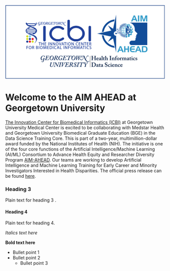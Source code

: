 
<img src="icbi-aimahead-hids.png" alt="Powered by" width="600"/>

# Welcome to the AIM AHEAD at Georgetown University 

[The Innovation Center for Biomedical Informatics (ICBI)](https://icbi.georgetown.edu) at Georgetown University Medical Center is excited to be collaborating with Medstar Health and Georgetown University Biomedical Graduate Education (BGE) in the Data Science Training Core. This is part of a two-year, multimillion-dollar award funded by the National Institutes of Health (NIH). The initiative is one of the four core functions of the Artificial Intelligence/Machine Learning (AI/ML) Consortium to Advance Health Equity and Researcher Diversity Program [AIM-AHEAD](https://aim-ahead.net/home/about/what). Our teams are working to develop Artificial Intelligence and Machine Learning Training for Early Career and Minority Investigators Interested in Health Disparities. The official press release can be found [here](https://gumc.georgetown.edu/news-release/medstar-health-and-georgetown-university-medical-center-to-develop-ai-and-machine-learning-training/#_ga=2.202613521.142986531.1666014106-1590463721.1663162675).

### Heading 3
Plain text for heading 3 . 

#### Heading 4
Plain text for heading 4. 

*Italics text here* 

**Bold text here**

* Bullet point 1
* Bullet point 2
  - Bullet point 3
  



